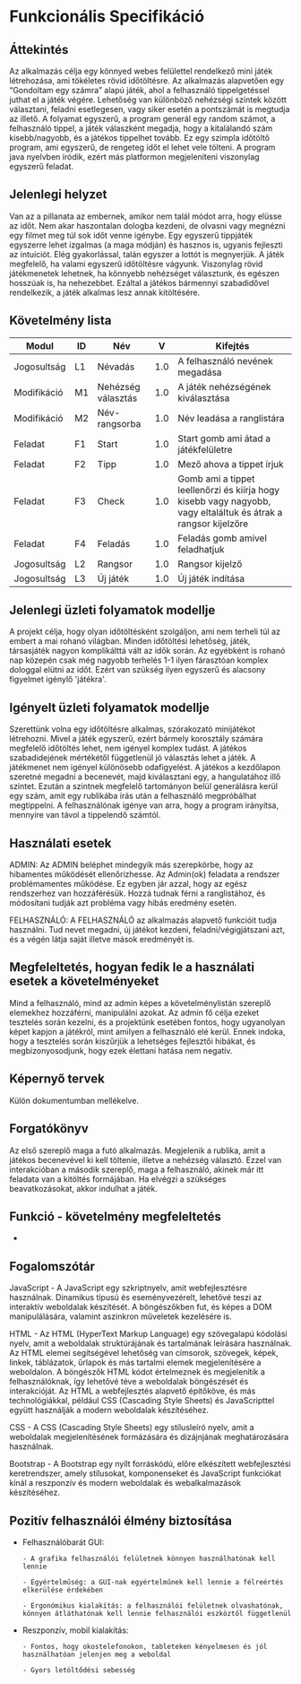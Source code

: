 # Funkcionális Specifikáció

## Áttekintés

Az alkalmazás célja egy könnyed webes felülettel rendelkező mini játék létrehozása, ami tökéletes rövid időtöltésre. Az alkalmazás alapvetően egy “Gondoltam egy számra” alapú játék, ahol a felhasználó tippelgetéssel juthat el a játék végére. Lehetőség van különböző nehézségi szintek között választani, feladni esetlegesen, vagy siker esetén a pontszámát is megtudja az illető. A folyamat egyszerű, a program generál egy random számot, a felhasználó tippel, a játék válaszként megadja, hogy a kitalálandó szám kisebb/nagyobb, és a játékos tippelhet tovább. Ez egy szimpla időtöltő program, ami egyszerű, de rengeteg időt el lehet vele tölteni. A program java nyelvben íródik, ezért más platformon megjeleníteni viszonylag egyszerű feladat.

## Jelenlegi helyzet

Van az a pillanata az embernek, amikor nem talál módot arra, hogy elüsse az időt. Nem akar haszontalan dologba kezdeni, de olvasni vagy megnézni egy filmet meg túl sok időt venne igénybe. Egy egyszerű tippjáték egyszerre lehet izgalmas (a maga módján) és hasznos is, ugyanis fejleszti az intuíciót. Elég gyakorlással, talán egyszer a lottót is megnyerjük. A játék megfelelő, ha valami egyszerű időtöltésre vágyunk. Viszonylag rövid játékmenetek lehetnek, ha könnyebb nehézséget választunk, és egészen hosszúak is, ha nehezebbet. Ezáltal a játékos bármennyi szabadidővel rendelkezik, a játék alkalmas lesz annak kitöltésére. 

## Követelmény lista

| Modul       | ID  | Név               | V   | Kifejtés                                       |
|-------------|-----|-------------------|-----|------------------------------------------------|
| Jogosultság | L1  | Névadás           | 1.0 | A felhasználó nevének megadása                |
| Modifikáció | M1  | Nehézség választás| 1.0 | A játék nehézségének kiválasztása             |
| Modifikáció | M2  | Név-rangsorba     | 1.0 | Név leadása a ranglistára                     |
| Feladat     | F1  | Start             | 1.0 | Start gomb ami átad a játékfelületre          |
| Feladat     | F2  | Tipp              | 1.0 | Mező ahova a tippet írjuk                     |
| Feladat     | F3  | Check             | 1.0 | Gomb ami a tippet leellenőrzi és kiírja hogy kisebb vagy nagyobb, vagy eltaláltuk és átrak a rangsor kijelzőre |
| Feladat     | F4  | Feladás           | 1.0 | Feladás gomb amivel feladhatjuk              |
| Jogosultság | L2  | Rangsor           | 1.0 | Rangsor kijelző                               |
| Jogosultság | L3  | Új játék          | 1.0 | Új játék indítása                              |

## Jelenlegi üzleti folyamatok modellje

A projekt célja, hogy olyan időtöltésként szolgáljon, ami nem terheli túl az embert a mai rohanó világban. Minden időtöltési lehetőség, játék, társasjáték nagyon komplikálttá vált az idők során. Az egyébként is rohanó nap közepén csak még nagyobb terhelés 1-1 ilyen fárasztóan komplex dologgal elütni az időt. Ezért van szükség ilyen egyszerű és alacsony figyelmet igénylő 'játékra'.

## Igényelt üzleti folyamatok modellje

Szerettünk volna egy időtöltésre alkalmas, szórakozató minijátékot létrehozni. Mivel a játék egyszerű, ezért bármely korosztály számára megfelelő időtöltés lehet, nem igényel komplex tudást. A játékos szabadidejének mértékétől függetlenül jó választás lehet a játék. A játékmenet nem igényel különösebb odafigyelést. A játékos a kezdőlapon szeretné megadni a becenevét, majd kiválasztani egy, a hangulatához illő szintet. Ezután a szintnek megfelelő tartományon belül generálásra kerül egy szám, amit egy rublikába írás után a felhasználó megpróbálhat megtippelni. A felhasználónak igénye van arra, hogy a program irányítsa, mennyire van távol a tippelendő számtól.

## Használati esetek

ADMIN: Az ADMIN beléphet mindegyik más szerepkörbe, hogy az hibamentes működését ellenőrizhesse. Az Admin(ok) feladata a rendszer problémamentes működése. Ez egyben jár azzal, hogy az egész rendszerhez van hozzáférésük. Hozzá tudnak férni a ranglistához, és módosítani tudják azt probléma vagy hibás eredmény esetén.

FELHASZNÁLÓ: A FELHASZNÁLÓ az alkalmazás alapvető funkcióit tudja használni. Tud nevet megadni, új játékot kezdeni, feladni/végigjátszani azt, és a végén látja saját illetve mások eredményét is. 

## Megfeleltetés, hogyan fedik le a használati esetek a követelményeket 

Mind a felhasználó, mind az admin képes a követelménylistán szereplő elemekhez hozzáférni, manipulálni azokat. Az admin fő célja ezeket tesztelés során kezelni, és a projektünk esetében fontos, hogy ugyanolyan képet kapjon a játékról, mint amilyen a felhasználó elé kerül. Ennek indoka, hogy a tesztelés során kiszűrjük a lehetséges fejlesztői hibákat, és megbizonyosodjunk, hogy ezek élettani hatása nem negatív.

## Képernyő tervek

Külön dokumentumban mellékelve. 

## Forgatókönyv

Az első szereplő maga a futó alkalmazás. Megjelenik a rublika, amit a játékos becenevével ki kell töltenie, illetve a nehézség választó. Ezzel van interakcióban a második szereplő, maga a felhasználó, akinek már itt feladata van a kitöltés formájában. Ha elvégzi a szükséges beavatkozásokat, akkor indulhat a játék.

## Funkció - követelmény megfeleltetés 

-

## Fogalomszótár

JavaScript - A JavaScript egy szkriptnyelv, amit webfejlesztésre használnak. Dinamikus típusú és eseményvezérelt, lehetővé teszi az interaktív weboldalak készítését. A böngészőkben fut, és képes a DOM manipulálására, valamint aszinkron műveletek kezelésére is.

HTML - Az HTML (HyperText Markup Language) egy szövegalapú kódolási nyelv, amit a weboldalak struktúrájának és tartalmának leírására használnak. Az HTML elemei segítségével lehetőség van címsorok, szövegek, képek, linkek, táblázatok, űrlapok és más tartalmi elemek megjelenítésére a weboldalon. A böngészők HTML kódot értelmeznek és megjelenítik a felhasználóknak, így lehetővé téve a weboldalak böngészését és interakcióját. Az HTML a webfejlesztés alapvető építőköve, és más technológiákkal, például CSS (Cascading Style Sheets) és JavaScripttel együtt használják a modern weboldalak készítéséhez.

CSS - A CSS (Cascading Style Sheets) egy stílusleíró nyelv, amit a weboldalak megjelenítésének formázására és dizájnjának meghatározására használnak. 

Bootstrap - A Bootstrap egy nyílt forráskódú, előre elkészített webfejlesztési keretrendszer, amely stílusokat, komponenseket és JavaScript funkciókat kínál a reszponzív és modern weboldalak és webalkalmazások készítéséhez. 

## Pozitív felhasználói élmény biztosítása
- Felhasználóbarát GUI:

      - A grafika felhasználói felületnek könnyen használhatónak kell lennie
  
      - Egyértelműség: a GUI-nak egyértelműnek kell lennie a félreértés elkerülése érdekében
  
      - Ergonómikus kialakítás: a felhasználói felületnek olvashatónak, könnyen átláthatónak kell lennie felhasználói eszköztől függetlenül
  
- Reszponzív, mobil kialakítás:
    
      - Fontos, hogy okostelefonokon, tableteken kényelmesen és jól használhatóan jelenjen meg a weboldal
        
      - Gyors letöltődési sebesség
